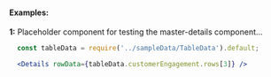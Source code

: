 #### Examples:


__1:__ Placeholder component for testing the master-details component...

```jsx
  const tableData = require('../sampleData/TableData').default;

  <Details rowData={tableData.customerEngagement.rows[3]} />
```
